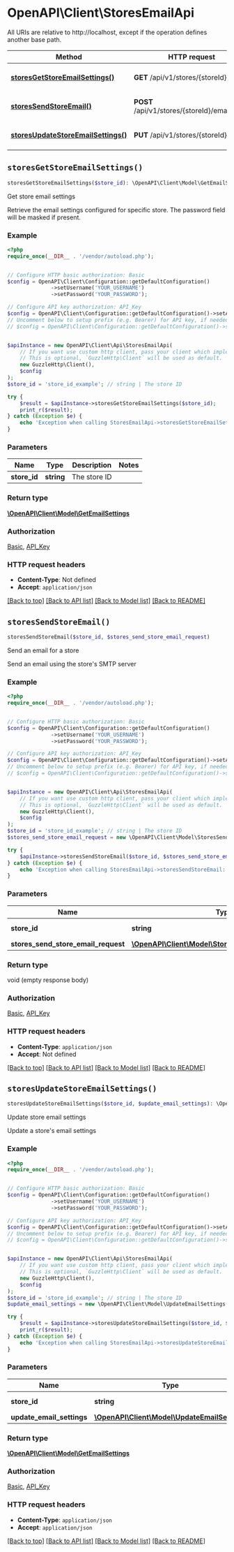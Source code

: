 # OpenAPI\Client\StoresEmailApi

All URIs are relative to http://localhost, except if the operation defines another base path.

| Method | HTTP request | Description |
| ------------- | ------------- | ------------- |
| [**storesGetStoreEmailSettings()**](StoresEmailApi.md#storesGetStoreEmailSettings) | **GET** /api/v1/stores/{storeId}/email | Get store email settings |
| [**storesSendStoreEmail()**](StoresEmailApi.md#storesSendStoreEmail) | **POST** /api/v1/stores/{storeId}/email/send | Send an email for a store |
| [**storesUpdateStoreEmailSettings()**](StoresEmailApi.md#storesUpdateStoreEmailSettings) | **PUT** /api/v1/stores/{storeId}/email | Update store email settings |


## `storesGetStoreEmailSettings()`

```php
storesGetStoreEmailSettings($store_id): \OpenAPI\Client\Model\GetEmailSettings
```

Get store email settings

Retrieve the email settings configured for specific store. The password field will be masked if present.

### Example

```php
<?php
require_once(__DIR__ . '/vendor/autoload.php');


// Configure HTTP basic authorization: Basic
$config = OpenAPI\Client\Configuration::getDefaultConfiguration()
              ->setUsername('YOUR_USERNAME')
              ->setPassword('YOUR_PASSWORD');

// Configure API key authorization: API_Key
$config = OpenAPI\Client\Configuration::getDefaultConfiguration()->setApiKey('Authorization', 'YOUR_API_KEY');
// Uncomment below to setup prefix (e.g. Bearer) for API key, if needed
// $config = OpenAPI\Client\Configuration::getDefaultConfiguration()->setApiKeyPrefix('Authorization', 'Bearer');


$apiInstance = new OpenAPI\Client\Api\StoresEmailApi(
    // If you want use custom http client, pass your client which implements `GuzzleHttp\ClientInterface`.
    // This is optional, `GuzzleHttp\Client` will be used as default.
    new GuzzleHttp\Client(),
    $config
);
$store_id = 'store_id_example'; // string | The store ID

try {
    $result = $apiInstance->storesGetStoreEmailSettings($store_id);
    print_r($result);
} catch (Exception $e) {
    echo 'Exception when calling StoresEmailApi->storesGetStoreEmailSettings: ', $e->getMessage(), PHP_EOL;
}
```

### Parameters

| Name | Type | Description  | Notes |
| ------------- | ------------- | ------------- | ------------- |
| **store_id** | **string**| The store ID | |

### Return type

[**\OpenAPI\Client\Model\GetEmailSettings**](../Model/GetEmailSettings.md)

### Authorization

[Basic](../../README.md#Basic), [API_Key](../../README.md#API_Key)

### HTTP request headers

- **Content-Type**: Not defined
- **Accept**: `application/json`

[[Back to top]](#) [[Back to API list]](../../README.md#endpoints)
[[Back to Model list]](../../README.md#models)
[[Back to README]](../../README.md)

## `storesSendStoreEmail()`

```php
storesSendStoreEmail($store_id, $stores_send_store_email_request)
```

Send an email for a store

Send an email using the store's SMTP server

### Example

```php
<?php
require_once(__DIR__ . '/vendor/autoload.php');


// Configure HTTP basic authorization: Basic
$config = OpenAPI\Client\Configuration::getDefaultConfiguration()
              ->setUsername('YOUR_USERNAME')
              ->setPassword('YOUR_PASSWORD');

// Configure API key authorization: API_Key
$config = OpenAPI\Client\Configuration::getDefaultConfiguration()->setApiKey('Authorization', 'YOUR_API_KEY');
// Uncomment below to setup prefix (e.g. Bearer) for API key, if needed
// $config = OpenAPI\Client\Configuration::getDefaultConfiguration()->setApiKeyPrefix('Authorization', 'Bearer');


$apiInstance = new OpenAPI\Client\Api\StoresEmailApi(
    // If you want use custom http client, pass your client which implements `GuzzleHttp\ClientInterface`.
    // This is optional, `GuzzleHttp\Client` will be used as default.
    new GuzzleHttp\Client(),
    $config
);
$store_id = 'store_id_example'; // string | The store ID
$stores_send_store_email_request = new \OpenAPI\Client\Model\StoresSendStoreEmailRequest(); // \OpenAPI\Client\Model\StoresSendStoreEmailRequest

try {
    $apiInstance->storesSendStoreEmail($store_id, $stores_send_store_email_request);
} catch (Exception $e) {
    echo 'Exception when calling StoresEmailApi->storesSendStoreEmail: ', $e->getMessage(), PHP_EOL;
}
```

### Parameters

| Name | Type | Description  | Notes |
| ------------- | ------------- | ------------- | ------------- |
| **store_id** | **string**| The store ID | |
| **stores_send_store_email_request** | [**\OpenAPI\Client\Model\StoresSendStoreEmailRequest**](../Model/StoresSendStoreEmailRequest.md)|  | |

### Return type

void (empty response body)

### Authorization

[Basic](../../README.md#Basic), [API_Key](../../README.md#API_Key)

### HTTP request headers

- **Content-Type**: `application/json`
- **Accept**: Not defined

[[Back to top]](#) [[Back to API list]](../../README.md#endpoints)
[[Back to Model list]](../../README.md#models)
[[Back to README]](../../README.md)

## `storesUpdateStoreEmailSettings()`

```php
storesUpdateStoreEmailSettings($store_id, $update_email_settings): \OpenAPI\Client\Model\GetEmailSettings
```

Update store email settings

Update a store's email settings

### Example

```php
<?php
require_once(__DIR__ . '/vendor/autoload.php');


// Configure HTTP basic authorization: Basic
$config = OpenAPI\Client\Configuration::getDefaultConfiguration()
              ->setUsername('YOUR_USERNAME')
              ->setPassword('YOUR_PASSWORD');

// Configure API key authorization: API_Key
$config = OpenAPI\Client\Configuration::getDefaultConfiguration()->setApiKey('Authorization', 'YOUR_API_KEY');
// Uncomment below to setup prefix (e.g. Bearer) for API key, if needed
// $config = OpenAPI\Client\Configuration::getDefaultConfiguration()->setApiKeyPrefix('Authorization', 'Bearer');


$apiInstance = new OpenAPI\Client\Api\StoresEmailApi(
    // If you want use custom http client, pass your client which implements `GuzzleHttp\ClientInterface`.
    // This is optional, `GuzzleHttp\Client` will be used as default.
    new GuzzleHttp\Client(),
    $config
);
$store_id = 'store_id_example'; // string | The store ID
$update_email_settings = new \OpenAPI\Client\Model\UpdateEmailSettings(); // \OpenAPI\Client\Model\UpdateEmailSettings

try {
    $result = $apiInstance->storesUpdateStoreEmailSettings($store_id, $update_email_settings);
    print_r($result);
} catch (Exception $e) {
    echo 'Exception when calling StoresEmailApi->storesUpdateStoreEmailSettings: ', $e->getMessage(), PHP_EOL;
}
```

### Parameters

| Name | Type | Description  | Notes |
| ------------- | ------------- | ------------- | ------------- |
| **store_id** | **string**| The store ID | |
| **update_email_settings** | [**\OpenAPI\Client\Model\UpdateEmailSettings**](../Model/UpdateEmailSettings.md)|  | |

### Return type

[**\OpenAPI\Client\Model\GetEmailSettings**](../Model/GetEmailSettings.md)

### Authorization

[Basic](../../README.md#Basic), [API_Key](../../README.md#API_Key)

### HTTP request headers

- **Content-Type**: `application/json`
- **Accept**: `application/json`

[[Back to top]](#) [[Back to API list]](../../README.md#endpoints)
[[Back to Model list]](../../README.md#models)
[[Back to README]](../../README.md)
